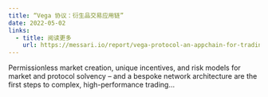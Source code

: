 ```yaml
---
title: “Vega 协议：衍生品交易应用链”
date: 2022-05-02
links:
  - title: 阅读更多
    url: https://messari.io/report/vega-protocol-an-appchain-for-trading-derivatives?referrer=category:infrastructure
---
```


Permissionless market creation, unique incentives, and risk models for market and protocol solvency – and a bespoke network architecture are the first steps to complex, high-performance trading…
